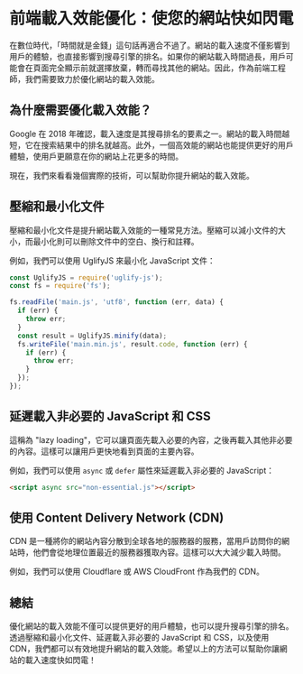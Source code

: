 # 前端載入效能優化：使您的網站快如閃電

在數位時代，「時間就是金錢」這句話再適合不過了。網站的載入速度不僅影響到用戶的體驗，也直接影響到搜尋引擎的排名。如果你的網站載入時間過長，用戶可能會在頁面完全顯示前就選擇放棄，轉而尋找其他的網站。因此，作為前端工程師，我們需要致力於優化網站的載入效能。

## 為什麼需要優化載入效能？

Google 在 2018 年確認，載入速度是其搜尋排名的要素之一。網站的載入時間越短，它在搜索結果中的排名就越高。此外，一個高效能的網站也能提供更好的用戶體驗，使用戶更願意在你的網站上花更多的時間。

現在，我們來看看幾個實際的技術，可以幫助你提升網站的載入效能。

## 壓縮和最小化文件

壓縮和最小化文件是提升網站載入效能的一種常見方法。壓縮可以減小文件的大小，而最小化則可以刪除文件中的空白、換行和註釋。

例如，我們可以使用 UglifyJS 來最小化 JavaScript 文件：

```javascript
const UglifyJS = require('uglify-js');
const fs = require('fs');

fs.readFile('main.js', 'utf8', function (err, data) {
  if (err) {
    throw err;
  }
  const result = UglifyJS.minify(data);
  fs.writeFile('main.min.js', result.code, function (err) {
    if (err) {
      throw err;
    }
  });
});
```

## 延遲載入非必要的 JavaScript 和 CSS

這稱為 "lazy loading"，它可以讓頁面先載入必要的內容，之後再載入其他非必要的內容。這樣可以讓用戶更快地看到頁面的主要內容。

例如，我們可以使用 `async` 或 `defer` 屬性來延遲載入非必要的 JavaScript：

```html
<script async src="non-essential.js"></script>
```

## 使用 Content Delivery Network (CDN)

CDN 是一種將你的網站內容分散到全球各地的服務器的服務，當用戶訪問你的網站時，他們會從地理位置最近的服務器獲取內容。這樣可以大大減少載入時間。

例如，我們可以使用 Cloudflare 或 AWS CloudFront 作為我們的 CDN。

## 總結

優化網站的載入效能不僅可以提供更好的用戶體驗，也可以提升搜尋引擎的排名。透過壓縮和最小化文件、延遲載入非必要的 JavaScript 和 CSS，以及使用 CDN，我們都可以有效地提升網站的載入效能。希望以上的方法可以幫助你讓網站的載入速度快如閃電！